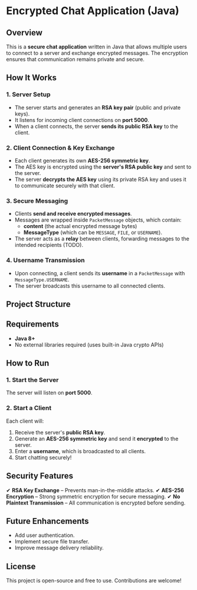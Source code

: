 # Encrypted Chat Application (Java)

## Overview

This is a **secure chat application** written in Java that allows multiple users to connect to a server and exchange encrypted messages. The encryption ensures that communication remains private and secure.

## How It Works

### **1. Server Setup**

- The server starts and generates an **RSA key pair** (public and private keys).
- It listens for incoming client connections on **port 5000**.
- When a client connects, the server **sends its public RSA key** to the client.

### **2. Client Connection & Key Exchange**

- Each client generates its own **AES-256 symmetric key**.
- The AES key is encrypted using the **server's RSA public key** and sent to the server.
- The server **decrypts the AES key** using its private RSA key and uses it to communicate securely with that client.

### **3. Secure Messaging**

- Clients **send and receive encrypted messages**.
- Messages are wrapped inside `PacketMessage` objects, which contain:
    - **content** (the actual encrypted message bytes)
    - **MessageType** (which can be `MESSAGE`, `FILE`, or `USERNAME`).
- The server acts as a **relay** between clients, forwarding messages to the intended recipients (TODO).

### **4. Username Transmission**

- Upon connecting, a client sends its **username** in a `PacketMessage` with `MessageType.USERNAME`.
- The server broadcasts this username to all connected clients.

## Project Structure

## Requirements

- **Java 8+**
- No external libraries required (uses built-in Java crypto APIs)

## How to Run

### **1. Start the Server**

The server will listen on **port 5000**.

### **2. Start a Client**

Each client will:

1. Receive the server's **public RSA key**.
2. Generate an **AES-256 symmetric key** and send it **encrypted** to the server.
3. Enter a **username**, which is broadcasted to all clients.
4. Start chatting securely!

## Security Features

✔ **RSA Key Exchange** – Prevents man-in-the-middle attacks.
✔ **AES-256 Encryption** – Strong symmetric encryption for secure messaging.
✔ **No Plaintext Transmission** – All communication is encrypted before sending.

## Future Enhancements

- Add user authentication.
- Implement secure file transfer.
- Improve message delivery reliability.

## License

This project is open-source and free to use. Contributions are welcome!

